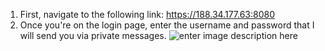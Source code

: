 
1. First, navigate to the following link: https://188.34.177.63:8080
2. Once you're on the login page, enter the username and password that I will send you via private messages.
![enter image description here](https://media.giphy.com/media/V1J7eWy7PBAdOIoqdq/giphy.gif)



